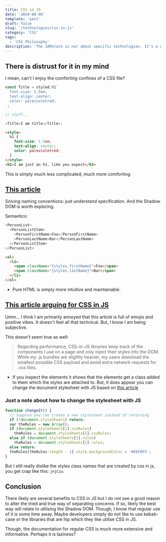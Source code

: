 ```yaml
---
title: CSS in JS
date: '2019-08-06'
template: 'post'
draft: false
slug: '/technologies/css-in-js'
category: 'CSS'
tags:
  - 'CSS Philosophy'
description: 'The JAMstack is not about specific technologies. It’s a new way of building websites and apps that delivers better performance, higher security, lower cost of scaling, and a better developer experience.'
---
```


## There is distrust for it in my mind

I mean, can't I enjoy the comforting confines of a CSS file?

```js
const Title = styled.h1`
  font-size: 1.5em;
  text-align: center;
  color: palevioletred;
`;

// stuff...

<Title>I am title</Title>;
```

```html
<style>
  h1 {
    font-size: 1.5em;
    text-align: center;
    color: palevioletred;
  }
</style>
<h1>I am just an h1, like you expect</h2>
```

This is simply much less complicated, much more comforting.

## [This article](https://medium.com/@gajus/stop-using-css-in-javascript-for-web-development-fa32fb873dcc)

Solving naming conventions: just understand specification. And the Shadow DOM is worth exploring.

Semantics:

```js
<PersonList>
  <PersonListItem>
    <PersonFirstName>Foo</PersonFirstName>
    <PersonLastName>Bar</PersonLastName>
  </PersonListItem>
</PersonList>
```

```html
<ol>
  <li>
    <span className="{styles.firstName}">Foo</span>
    <span className="{styles.lastName}">Bar</span>
  </li>
</ol>
```

- Pure HTML is simply more intuitive and maintainable.

## [This article arguing for CSS in JS](https://mxstbr.com/thoughts/css-in-js/)

Umm... I think I am primarily annoyed that this article is full of emojis and positive vibes. It doesn't feel all that technical. But, I know I am being subjective.

This doesn't seem true as well:

> Regarding performance, CSS-in-JS libraries keep track of the components I use on a page and only inject their styles into the DOM. While my .js bundles are slightly heavier, my users download the smallest possible CSS payload and avoid extra network requests for .css files.

- If you inspect the elements it shows that the elements get a class added to them which the styles are attached to. But, it does appear you can change the document stylesheet with JS based on [this article](https://www.quirksmode.org/dom/changess.html)

### Just a note about how to change the stylesheet with JS

```js
function changeIt() {
  // Suppose you can create a new stylesheet instead of returning
  if (!document.styleSheets) return;
  var theRules = new Array();
  if (document.styleSheets[1].cssRules)
    theRules = document.styleSheets[1].cssRules;
  else if (document.styleSheets[1].rules)
    theRules = document.styleSheets[1].rules;
  else return;
  theRules[theRules.length - 1].style.backgroundColor = '#EEF0F5';
}
```

But I still really dislike the styles class names that are created by css in js, you get crap like this: `jnjCzu`.

## Conclusion

There likely are several benefits to CSS in JS but I do not see a good reason to alter the tried and true way of separating concerns. If so, likely the best way will relate to utilising the Shadow DOM. Though, I know that regular use of it is some time away. Maybe developers simply do not like to use kebab-case or the libraries that are hip which they like utilise CSS in JS.

Though, the documentation for regular CSS is much more extensive and informative. Perhaps it is laziness?
